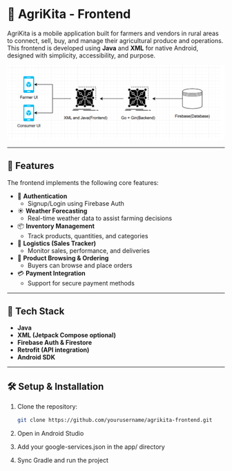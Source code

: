 # 🌾 AgriKita - Frontend

AgriKita is a mobile application built for farmers and vendors in rural areas to connect, sell, buy, and manage their agricultural produce and operations. This frontend is developed using **Java** and **XML** for native Android, designed with simplicity, accessibility, and purpose.

![System Architecture](system_architecture_agrikita.png)

---

## 📱 Features

The frontend implements the following core features:

- 🔐 **Authentication**
  - Signup/Login using Firebase Auth
- ☀️ **Weather Forecasting**
  - Real-time weather data to assist farming decisions
- 📦 **Inventory Management**
  - Track products, quantities, and categories
- 💼 **Logistics (Sales Tracker)**
  - Monitor sales, performance, and deliveries
- 🛒 **Product Browsing & Ordering**
  - Buyers can browse and place orders
- 💳 **Payment Integration**
  - Support for secure payment methods

---

## 🔧 Tech Stack

- **Java**
- **XML (Jetpack Compose optional)**
- **Firebase Auth & Firestore**
- **Retrofit (API integration)**
- **Android SDK**

---

## 🛠 Setup & Installation

1. Clone the repository:
   ```bash
   git clone https://github.com/yourusername/agrikita-frontend.git
2. Open in Android Studio

3. Add your google-services.json in the app/ directory

4. Sync Gradle and run the project

